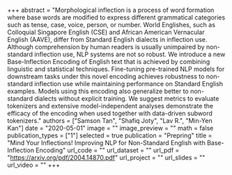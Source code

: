 +++
abstract = "Morphological inflection is a process of word formation where base words are modified to express different grammatical categories such as tense, case, voice, person, or number. World Englishes, such as Colloquial Singapore English (CSE) and African American Vernacular English (AAVE), differ from Standard English dialects in inflection use. Although comprehension by human readers is usually unimpaired by non-standard inflection use, NLP systems are not so robust. We introduce a new Base-Inflection Encoding of English text that is achieved by combining linguistic and statistical techniques. Fine-tuning pre-trained NLP models for downstream tasks under this novel encoding achieves robustness to non-standard inflection use while maintaining performance on Standard English examples. Models using this encoding also generalize better to non-standard dialects without explicit training. We suggest metrics to evaluate tokenizers and extensive model-independent analyses demonstrate the efficacy of the encoding when used together with data-driven subword tokenizers."
authors = ["Samson Tan", "Shafiq Joty", "Lav R.", "Min-Yen Kan"]
date = "2020-05-01"
image = ""
image_preview = ""
math = false
publication_types = ["1"]
selected = true
publication = "Prepring"
title = "Mind Your Inflections! Improving NLP for Non-Standard English with Base-Inflection Encoding"
url_code = ""
url_dataset = ""
url_pdf = "https://arxiv.org/pdf/2004.14870.pdf"
url_project = ""
url_slides = ""
url_video = ""
+++